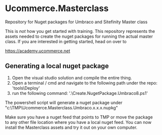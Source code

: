 # Ucommerce.Masterclass
Repository for Nuget packages for Umbraco and Sitefinity Master class

This is *not* how you get started with training. This repository represents the assets needed to create the nuget packages for running the actual master class. If you are interested in getting started, head on over to

https://academy.ucommerce.net

## Generating a local nuget package

1. Open the visual studio solution and compile the entire thing. 
2. Open a terminal / cmd and navigate to the following path under the repo: 'tools\Deploy'
3. run the following command: '.\Create.NugetPackage.Umbraco8.ps1'

The powershell script will generate a nuget package under "c:\TMP\Ucommerce.Masterclass.Umbraco.x.x.x.nupkg"

Make sure you have a nuget feed that points to TMP or move the package to any other file location where you have a local nuget feed. You can now install the Masterclass assets and try it out on your own computer.
